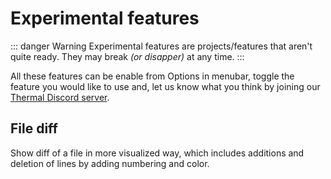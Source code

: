 # Experimental features

::: danger Warning
Experimental features are projects/features that aren't quite ready. They may break _(or disapper)_ at any time.
:::

All these features can be enable from Options in menubar, toggle the feature you would like to use and, let us know what you think by joining our [Thermal Discord server](https://discord.gg/KT3nAR5).

## File diff

Show diff of a file in more visualized way, which includes additions and deletion of lines by adding numbering and color.



